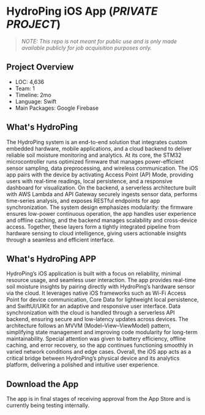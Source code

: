 # HydroPing iOS App (_PRIVATE PROJECT_)

> _NOTE: This repo is not meant for public use and is only made available publicly for job acquisition purposes only._

**Project Overview**
---
- LOC: 4,636
- Team: 1
- Timeline: 2mo
- Language: Swift
- Main Packages: Google Firebase

**What's HydroPing**
---
The HydroPing system is an end-to-end solution that integrates custom embedded hardware, mobile applications, and a cloud backend to deliver reliable soil moisture monitoring and analytics. At its core, the STM32 microcontroller runs optimized firmware that manages power-efficient sensor sampling, data preprocessing, and wireless communication. The iOS app pairs with the device by activating Access Point (AP) Mode, providing users with real-time readings, local persistence, and a responsive dashboard for visualization. On the backend, a serverless architecture built with AWS Lambda and API Gateway securely ingests sensor data, performs time-series analysis, and exposes RESTful endpoints for app synchronization. The system design emphasizes modularity: the firmware ensures low-power continuous operation, the app handles user experience and offline caching, and the backend manages scalability and cross-device access. Together, these layers form a tightly integrated pipeline from hardware sensing to cloud intelligence, giving users actionable insights through a seamless and efficient interface.


**What's HydroPing APP**
---
HydroPing’s iOS application is built with a focus on reliability, minimal resource usage, and seamless user interaction. The app provides real-time soil moisture insights by pairing directly with HydroPing’s hardware sensor via the cloud. It leverages native iOS frameworks such as Wi-Fi Access Point for device communication, Core Data for lightweight local persistence, and SwiftUI/UIKit for an adaptive and responsive user interface. Data synchronization with the cloud is handled through a serverless API backend, ensuring secure and low-latency updates across devices. The architecture follows an MVVM (Model–View–ViewModel) pattern, simplifying state management and improving code modularity for long-term maintainability. Special attention was given to battery efficiency, offline caching, and error recovery, so the app continues functioning smoothly in varied network conditions and edge cases. Overall, the iOS app acts as a critical bridge between HydroPing’s physical device and its analytics platform, delivering a polished and intuitive user experience.


**Download the App**
---
The app is in final stages of receiving approval from the App Store and is currently being testing internally. 